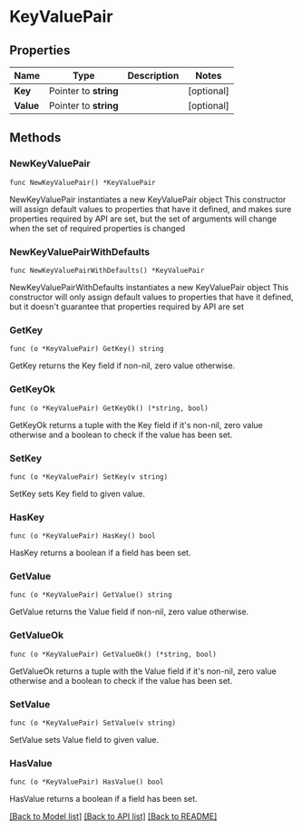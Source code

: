 # KeyValuePair

## Properties

Name | Type | Description | Notes
------------ | ------------- | ------------- | -------------
**Key** | Pointer to **string** |  | [optional] 
**Value** | Pointer to **string** |  | [optional] 

## Methods

### NewKeyValuePair

`func NewKeyValuePair() *KeyValuePair`

NewKeyValuePair instantiates a new KeyValuePair object
This constructor will assign default values to properties that have it defined,
and makes sure properties required by API are set, but the set of arguments
will change when the set of required properties is changed

### NewKeyValuePairWithDefaults

`func NewKeyValuePairWithDefaults() *KeyValuePair`

NewKeyValuePairWithDefaults instantiates a new KeyValuePair object
This constructor will only assign default values to properties that have it defined,
but it doesn't guarantee that properties required by API are set

### GetKey

`func (o *KeyValuePair) GetKey() string`

GetKey returns the Key field if non-nil, zero value otherwise.

### GetKeyOk

`func (o *KeyValuePair) GetKeyOk() (*string, bool)`

GetKeyOk returns a tuple with the Key field if it's non-nil, zero value otherwise
and a boolean to check if the value has been set.

### SetKey

`func (o *KeyValuePair) SetKey(v string)`

SetKey sets Key field to given value.

### HasKey

`func (o *KeyValuePair) HasKey() bool`

HasKey returns a boolean if a field has been set.

### GetValue

`func (o *KeyValuePair) GetValue() string`

GetValue returns the Value field if non-nil, zero value otherwise.

### GetValueOk

`func (o *KeyValuePair) GetValueOk() (*string, bool)`

GetValueOk returns a tuple with the Value field if it's non-nil, zero value otherwise
and a boolean to check if the value has been set.

### SetValue

`func (o *KeyValuePair) SetValue(v string)`

SetValue sets Value field to given value.

### HasValue

`func (o *KeyValuePair) HasValue() bool`

HasValue returns a boolean if a field has been set.


[[Back to Model list]](../README.md#documentation-for-models) [[Back to API list]](../README.md#documentation-for-api-endpoints) [[Back to README]](../README.md)


